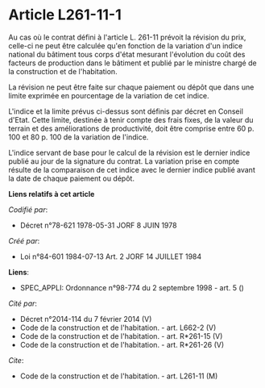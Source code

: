 # Article L261-11-1

Au cas où le contrat défini à l'article L. 261-11 prévoit la révision du prix, celle-ci ne peut être calculée qu'en fonction
de la variation d'un indice national du bâtiment tous corps d'état mesurant l'évolution du coût des facteurs de production
dans le bâtiment et publié par le ministre chargé de la construction et de l'habitation.

La révision ne peut être faite sur chaque paiement ou dépôt que dans une limite exprimée en pourcentage de la variation de
cet indice.

L'indice et la limite prévus ci-dessus sont définis par décret en Conseil d'Etat. Cette limite, destinée à tenir compte des
frais fixes, de la valeur du terrain et des améliorations de productivité, doit être comprise entre 60 p. 100 et 80 p. 100 de
la variation de l'indice.

L'indice servant de base pour le calcul de la révision est le dernier indice publié au jour de la signature du contrat. La
variation prise en compte résulte de la comparaison de cet indice avec le dernier indice publié avant la date de chaque
paiement ou dépôt.

**Liens relatifs à cet article**

_Codifié par_:

  - Décret n°78-621 1978-05-31 JORF 8 JUIN 1978

_Créé par_:

  - Loi n°84-601 1984-07-13 Art. 2 JORF 14 JUILLET 1984

**Liens**:

  - SPEC_APPLI: Ordonnance n°98-774 du 2 septembre 1998 - art. 5 ()

_Cité par_:

  - Décret n°2014-114 du 7 février 2014 (V)
  - Code de la construction et de l'habitation. - art. L662-2 (V)
  - Code de la construction et de l'habitation. - art. R*261-15 (V)
  - Code de la construction et de l'habitation. - art. R*261-26 (V)

_Cite_:

  - Code de la construction et de l'habitation. - art. L261-11 (M)
